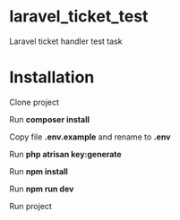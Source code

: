 # laravel_ticket_test
Laravel ticket handler test task

# Installation
Clone project

Run **composer install**

Copy file **.env.example** and rename to **.env**

Run **php atrisan key:generate**

Run **npm install**

Run **npm run dev**

Run project
